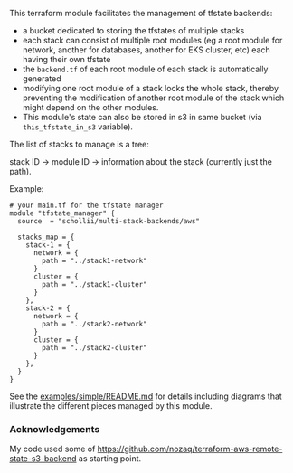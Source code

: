 This terraform module facilitates the management of tfstate backends: 

- a bucket dedicated to storing the tfstates of multiple stacks
- each stack can consist of multiple root modules (eg a root module for
  network, another for databases, another for EKS cluster, etc) each 
  having their own tfstate
- the `backend.tf` of each root module of each stack is 
  automatically generated
- modifying one root module of a stack locks the whole stack, thereby
  preventing the modification of another root module of the stack which
  might depend on the other modules. 
- This module's state can also be stored in s3 in same bucket (via 
  `this_tfstate_in_s3` variable). 
  
The list of stacks to manage is a tree: 

stack ID -> module ID -> information about the stack (currently just 
the path). 

Example: 
```hcl
# your main.tf for the tfstate manager
module "tfstate_manager" {
  source  = "schollii/multi-stack-backends/aws"

  stacks_map = {
    stack-1 = {
      network = {
        path = "../stack1-network"
      }
      cluster = {
        path = "../stack1-cluster"
      }
    },
    stack-2 = {
      network = {
        path = "../stack2-network"
      }
      cluster = {
        path = "../stack2-cluster"
      }
    },
  }
}
```

See the [examples/simple/README.md](examples/simple/README.md) for details
including diagrams that illustrate the different pieces managed by this 
module. 

### Acknowledgements

My code used some of https://github.com/nozaq/terraform-aws-remote-state-s3-backend as starting point. 
